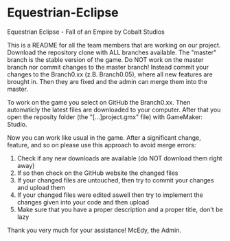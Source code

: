 Equestrian-Eclipse
==================

Equestrian Eclipse - Fall of an Empire by Cobalt Studios


This is a README for all the team members that are working on our project.
Download the repository clone with ALL branches available. The "master" branch is the stable version of the game.
Do NOT work on the master branch nor commit changes to the master branch! Instead commit your changes to the Branch0.xx (z.B. Branch0.05), where all new features are brought in. Then they are fixed and the admin can merge them into the master.

To work on the game you select on GitHub the Branch0.xx. Then automaticly the latest files are downloaded to your computer.
After that you open the reposity folder (the "[...]project.gmx" file) with GameMaker: Studio.

Now you can work like usual in the game. After a significant change, feature, and so on please use this approach to avoid merge errors:

1. Check if any new downloads are available (do NOT download them right away)
2. If so then check on the GitHub website the changed files
3. If your changed files are untouched, then try to commit your changes and upload them
4. If your changed files were edited aswell then try to implement the changes given into your code and then upload
5. Make sure that you have a proper description and a proper title, don't be lazy


Thank you very much for your assistance!
McEdy, the Admin.
